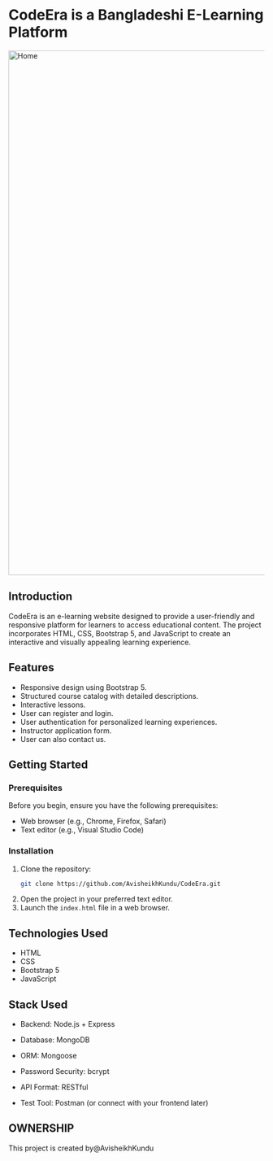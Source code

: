 # CodeEra is a Bangladeshi E-Learning Platform


<img width="1919" height="1032" alt="Home" src="https://github.com/user-attachments/assets/b40d31d1-7b09-4823-9e92-f251e4e84e50" />



## Introduction

CodeEra is an e-learning website designed to provide a user-friendly and responsive platform for learners to access educational content. The project incorporates HTML, CSS, Bootstrap 5, and JavaScript to create an interactive and visually appealing learning experience.

## Features

- Responsive design using Bootstrap 5.
- Structured course catalog with detailed descriptions.
- Interactive lessons.
- User can register and login.
- User authentication for personalized learning experiences.
- Instructor application form.
- User can also contact us.

## Getting Started

### Prerequisites

Before you begin, ensure you have the following prerequisites:

- Web browser (e.g., Chrome, Firefox, Safari)
- Text editor (e.g., Visual Studio Code)

### Installation

1. Clone the repository:
   ```bash
   git clone https://github.com/AvisheikhKundu/CodeEra.git

2. Open the project in your preferred text editor.
3. Launch the `index.html` file in a web browser.

## Technologies Used

- HTML
- CSS
- Bootstrap 5
- JavaScript

## Stack Used

- Backend: Node.js + Express

- Database: MongoDB

- ORM: Mongoose

- Password Security: bcrypt

- API Format: RESTful

- Test Tool: Postman (or connect with your frontend later)




## OWNERSHIP 

This project is created by@AvisheikhKundu
